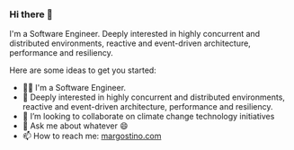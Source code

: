 ### Hi there 👋

I'm a Software Engineer. Deeply interested in highly concurrent and distributed environments, reactive and event-driven architecture, performance and resiliency.

Here are some ideas to get you started:

- 👨‍💻 I'm a Software Engineer.
- 🔌 Deeply interested in highly concurrent and distributed environments, reactive and event-driven architecture, performance and resiliency.
- 🌱 I’m looking to collaborate on climate change technology initiatives
- 💬 Ask me about whatever 😄
- 📫 How to reach me: [margostino.com](https://margostino.com)
